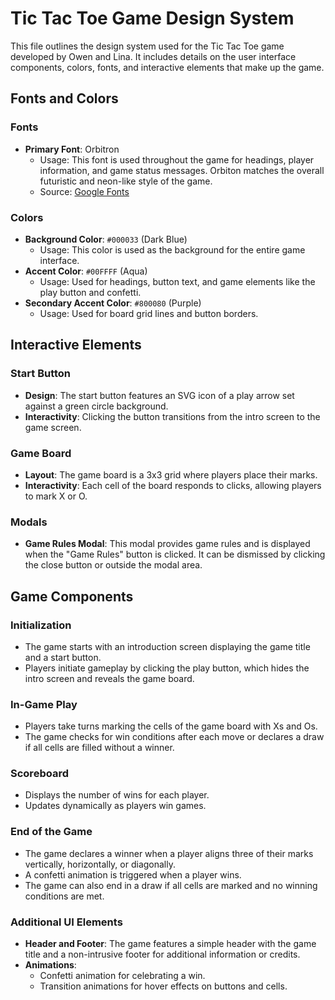 # Tic Tac Toe Game Design System

This file outlines the design system used for the Tic Tac Toe game developed by Owen and Lina. 
It includes details on the user interface components, colors, fonts, and interactive elements that make up the game.

## Fonts and Colors

### Fonts
- **Primary Font**: Orbitron
    - Usage: This font is used throughout the game for headings, player information, and game status messages. Orbiton matches the overall futuristic and neon-like style of the game. 
    - Source: [Google Fonts](https://fonts.google.com/specimen/Orbitron)

### Colors
- **Background Color**: `#000033` (Dark Blue)
    - Usage: This color is used as the background for the entire game interface.
- **Accent Color**: `#00FFFF` (Aqua)
    - Usage: Used for headings, button text, and game elements like the play button and confetti.
- **Secondary Accent Color**: `#800080` (Purple)
    - Usage: Used for board grid lines and button borders.

## Interactive Elements

### Start Button
- **Design**: The start button features an SVG icon of a play arrow set against a green circle background.
- **Interactivity**: Clicking the button transitions from the intro screen to the game screen.

### Game Board
- **Layout**: The game board is a 3x3 grid where players place their marks.
- **Interactivity**: Each cell of the board responds to clicks, allowing players to mark X or O.

### Modals
- **Game Rules Modal**: This modal provides game rules and is displayed when the "Game Rules" button is clicked. It can be dismissed by clicking the close button or outside the modal area.

## Game Components

### Initialization
- The game starts with an introduction screen displaying the game title and a start button.
- Players initiate gameplay by clicking the play button, which hides the intro screen and reveals the game board.

### In-Game Play
- Players take turns marking the cells of the game board with Xs and Os.
- The game checks for win conditions after each move or declares a draw if all cells are filled without a winner.

### Scoreboard
- Displays the number of wins for each player.
- Updates dynamically as players win games.

### End of the Game
- The game declares a winner when a player aligns three of their marks vertically, horizontally, or diagonally.
- A confetti animation is triggered when a player wins.
- The game can also end in a draw if all cells are marked and no winning conditions are met.

### Additional UI Elements
- **Header and Footer**: The game features a simple header with the game title and a non-intrusive footer for additional information or credits.
- **Animations**:
    - Confetti animation for celebrating a win.
    - Transition animations for hover effects on buttons and cells.

